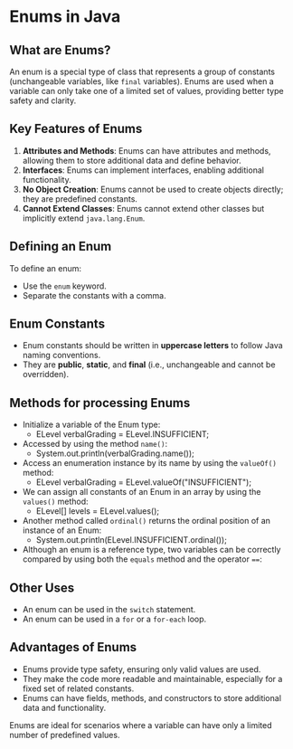 # Enums in Java

## What are Enums?
An enum is a special type of class that represents a group of constants (unchangeable variables, like `final` variables).
Enums are used when a variable can only take one of a limited set of values, providing better type safety and clarity.

## Key Features of Enums
1. **Attributes and Methods**: Enums can have attributes and methods, allowing them to store additional data and define 
   behavior.
2. **Interfaces**: Enums can implement interfaces, enabling additional functionality.
3. **No Object Creation**: Enums cannot be used to create objects directly; they are predefined constants.
4. **Cannot Extend Classes**: Enums cannot extend other classes but implicitly extend `java.lang.Enum`.

## Defining an Enum
To define an enum:
- Use the `enum` keyword.
- Separate the constants with a comma.

## Enum Constants
- Enum constants should be written in **uppercase letters** to follow Java naming conventions.
- They are **public**, **static**, and **final** (i.e., unchangeable and cannot be overridden).

## Methods for processing Enums
- Initialize a variable of the Enum type:
  - ELevel verbalGrading = ELevel.INSUFFICIENT;
- Accessed by using the method `name()`:
  - System.out.println(verbalGrading.name());
- Access an enumeration instance by its name by using the `valueOf()` method:
  - ELevel verbalGrading = ELevel.valueOf("INSUFFICIENT");
- We can assign all constants of an Enum in an array by using the `values()` method:
  - ELevel[] levels = ELevel.values();
- Another method called `ordinal()` returns the ordinal position of an instance of an Enum:
  - System.out.println(ELevel.INSUFFICIENT.ordinal());
- Although an enum is a reference type, two variables can be correctly compared by using both the `equals` method and 
  the operator `==`:

## Other Uses
- An enum can be used in the `switch` statement.
- An enum can be used in a `for` or a `for-each` loop. 

## Advantages of Enums
- Enums provide type safety, ensuring only valid values are used.
- They make the code more readable and maintainable, especially for a fixed set of related constants.
- Enums can have fields, methods, and constructors to store additional data and functionality.

Enums are ideal for scenarios where a variable can have only a limited number of predefined values.
